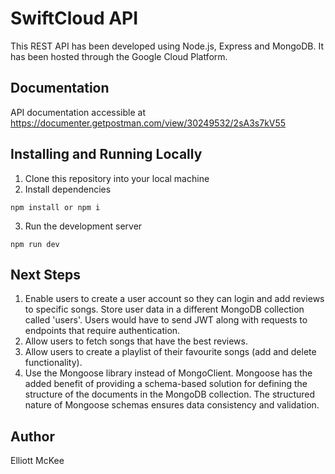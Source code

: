 # SwiftCloud API
This REST API has been developed using Node.js, Express and MongoDB. It has been hosted through the Google Cloud Platform.  

## Documentation
API documentation accessible at https://documenter.getpostman.com/view/30249532/2sA3s7kV55

## Installing and Running Locally
1. Clone this repository into your local machine
2. Install dependencies 

`npm install or npm i`

3. Run the development server

`npm run dev`

## Next Steps
1. Enable users to create a user account so they can login and add reviews to specific songs. Store user data in a different MongoDB collection called 'users'. Users would have to send JWT along with requests to endpoints that require authentication. 
2. Allow users to fetch songs that have the best reviews.
3. Allow users to create a playlist of their favourite songs (add and delete functionality).
4. Use the Mongoose library instead of MongoClient. Mongoose has the added benefit of providing a schema-based solution for defining the structure of the documents in the MongoDB collection. The structured nature of Mongoose schemas ensures data consistency and validation.

## Author
Elliott McKee